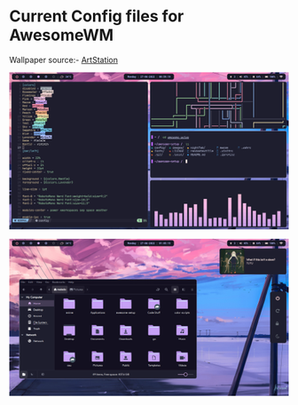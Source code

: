# Current Config files for AwesomeWM

Wallpaper source:- [ArtStation](https://www.artstation.com/artwork/4bX4eY)

![alt text](/images/1.png?raw=true)

![a](/images/2.png?raw=true)

